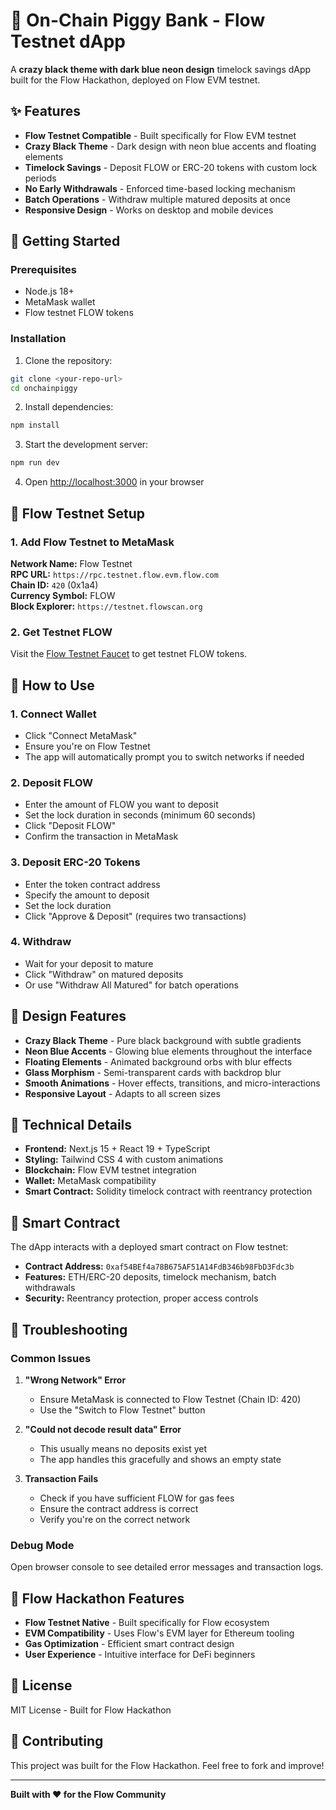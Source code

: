 # 🏦 On-Chain Piggy Bank - Flow Testnet dApp

A **crazy black theme with dark blue neon design** timelock savings dApp built for the Flow Hackathon, deployed on Flow EVM testnet.

## ✨ Features

- **Flow Testnet Compatible** - Built specifically for Flow EVM testnet
- **Crazy Black Theme** - Dark design with neon blue accents and floating elements
- **Timelock Savings** - Deposit FLOW or ERC-20 tokens with custom lock periods
- **No Early Withdrawals** - Enforced time-based locking mechanism
- **Batch Operations** - Withdraw multiple matured deposits at once
- **Responsive Design** - Works on desktop and mobile devices

## 🚀 Getting Started

### Prerequisites

- Node.js 18+ 
- MetaMask wallet
- Flow testnet FLOW tokens

### Installation

1. Clone the repository:
```bash
git clone <your-repo-url>
cd onchainpiggy
```

2. Install dependencies:
```bash
npm install
```

3. Start the development server:
```bash
npm run dev
```

4. Open [http://localhost:3000](http://localhost:3000) in your browser

## 🔗 Flow Testnet Setup

### 1. Add Flow Testnet to MetaMask

**Network Name:** Flow Testnet  
**RPC URL:** `https://rpc.testnet.flow.evm.flow.com`  
**Chain ID:** `420` (0x1a4)  
**Currency Symbol:** FLOW  
**Block Explorer:** `https://testnet.flowscan.org`

### 2. Get Testnet FLOW

Visit the [Flow Testnet Faucet](https://testnet.flowscan.org/faucet) to get testnet FLOW tokens.

## 💎 How to Use

### 1. Connect Wallet
- Click "Connect MetaMask" 
- Ensure you're on Flow Testnet
- The app will automatically prompt you to switch networks if needed

### 2. Deposit FLOW
- Enter the amount of FLOW you want to deposit
- Set the lock duration in seconds (minimum 60 seconds)
- Click "Deposit FLOW"
- Confirm the transaction in MetaMask

### 3. Deposit ERC-20 Tokens
- Enter the token contract address
- Specify the amount to deposit
- Set the lock duration
- Click "Approve & Deposit" (requires two transactions)

### 4. Withdraw
- Wait for your deposit to mature
- Click "Withdraw" on matured deposits
- Or use "Withdraw All Matured" for batch operations

## 🎨 Design Features

- **Crazy Black Theme** - Pure black background with subtle gradients
- **Neon Blue Accents** - Glowing blue elements throughout the interface
- **Floating Elements** - Animated background orbs with blur effects
- **Glass Morphism** - Semi-transparent cards with backdrop blur
- **Smooth Animations** - Hover effects, transitions, and micro-interactions
- **Responsive Layout** - Adapts to all screen sizes

## 🔧 Technical Details

- **Frontend:** Next.js 15 + React 19 + TypeScript
- **Styling:** Tailwind CSS 4 with custom animations
- **Blockchain:** Flow EVM testnet integration
- **Wallet:** MetaMask compatibility
- **Smart Contract:** Solidity timelock contract with reentrancy protection

## 📱 Smart Contract

The dApp interacts with a deployed smart contract on Flow testnet:

- **Contract Address:** `0xaf54BEf4a78B675AF51A14FdB346b98FbD3Fdc3b`
- **Features:** ETH/ERC-20 deposits, timelock mechanism, batch withdrawals
- **Security:** Reentrancy protection, proper access controls

## 🐛 Troubleshooting

### Common Issues

1. **"Wrong Network" Error**
   - Ensure MetaMask is connected to Flow Testnet (Chain ID: 420)
   - Use the "Switch to Flow Testnet" button

2. **"Could not decode result data" Error**
   - This usually means no deposits exist yet
   - The app handles this gracefully and shows an empty state

3. **Transaction Fails**
   - Check if you have sufficient FLOW for gas fees
   - Ensure the contract address is correct
   - Verify you're on the correct network

### Debug Mode

Open browser console to see detailed error messages and transaction logs.

## 🎯 Flow Hackathon Features

- **Flow Testnet Native** - Built specifically for Flow ecosystem
- **EVM Compatibility** - Uses Flow's EVM layer for Ethereum tooling
- **Gas Optimization** - Efficient smart contract design
- **User Experience** - Intuitive interface for DeFi beginners

## 📄 License

MIT License - Built for Flow Hackathon

## 🤝 Contributing

This project was built for the Flow Hackathon. Feel free to fork and improve!

---

**Built with ❤️ for the Flow Community**
